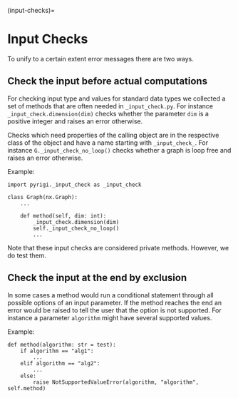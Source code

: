 (input-checks)=
# Input Checks

To unify to a certain extent error messages there are two ways.

## Check the input before actual computations
For checking input type and values for standard data types
we collected a set of methods that are often needed in ```_input_check.py```.
For instance ```_input_check.dimension(dim)``` checks whether
the parameter ```dim``` is a positive integer and raises an error otherwise.

Checks which need properties of the calling object
are in the respective class of the object and
have a name starting with ```_input_check_```.
For instance ```G._input_check_no_loop()``` checks whether
a graph is loop free and raises an error otherwise.

Example:
```
import pyrigi._input_check as _input_check

class Graph(nx.Graph):
    ...

    def method(self, dim: int):
        _input_check.dimension(dim)
        self._input_check_no_loop()
        ...
```

Note that these input checks are considered private methods.
However, we do test them.


## Check the input at the end by exclusion
In some cases a method would run a conditional statement
through all possible options of an input parameter.
If the method reaches the end
an error would be raised to tell the user that the option is not supported.
For instance a parameter ```algorithm``` might have several supported values.

Example:
```
def method(algorithm: str = test):
    if algorithm == "alg1":
        ...
    elif algorithm == "alg2":
        ...
    else:
        raise NotSupportedValueError(algorithm, "algorithm", self.method)
```
